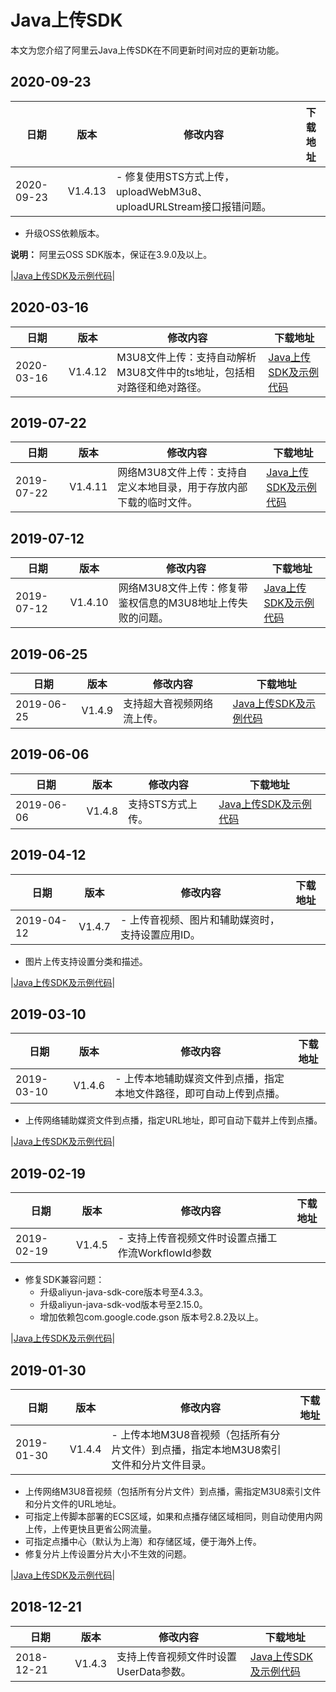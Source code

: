 # Java上传SDK

本文为您介绍了阿里云Java上传SDK在不同更新时间对应的更新功能。

## 2020-09-23

|日期|版本|修改内容|下载地址|
|--|--|----|----|
|2020-09-23|V1.4.13|-   修复使用STS方式上传，uploadWebM3u8、uploadURLStream接口报错问题。
-   升级OSS依赖版本。

**说明：** 阿里云OSS SDK版本，保证在3.9.0及以上。

|[Java上传SDK及示例代码](http://docs-aliyun.cn-hangzhou.oss.aliyun-inc.com/assets/attach/51992/cn_zh/1600848199952/VODUploadDemo-java-1.4.13.zip)|

## 2020-03-16

|日期|版本|修改内容|下载地址|
|--|--|----|----|
|2020-03-16|V1.4.12|M3U8文件上传：支持自动解析M3U8文件中的ts地址，包括相对路径和绝对路径。|[Java上传SDK及示例代码](http://docs-aliyun.cn-hangzhou.oss.aliyun-inc.com/assets/attach/51992/cn_zh/1584350505412/VODUploadDemo-java-1.4.12.zip)|

## 2019-07-22

|日期|版本|修改内容|下载地址|
|--|--|----|----|
|2019-07-22|V1.4.11|网络M3U8文件上传：支持自定义本地目录，用于存放内部下载的临时文件。|[Java上传SDK及示例代码](http://docs-aliyun.cn-hangzhou.oss.aliyun-inc.com/assets/attach/106648/cn_zh/1563778063998/VODUploadDemo-java-1.4.11.zip)|

## 2019-07-12

|日期|版本|修改内容|下载地址|
|--|--|----|----|
|2019-07-12|V1.4.10|网络M3U8文件上传：修复带鉴权信息的M3U8地址上传失败的问题。|[Java上传SDK及示例代码](http://docs-aliyun.cn-hangzhou.oss.aliyun-inc.com/assets/attach/106648/cn_zh/1562903947499/VODUploadDemo-java-1.4.10.zip)|

## 2019-06-25

|日期|版本|修改内容|下载地址|
|--|--|----|----|
|2019-06-25|V1.4.9|支持超大音视频网络流上传。|[Java上传SDK及示例代码](http://docs-aliyun.cn-hangzhou.oss.aliyun-inc.com/assets/attach/51992/cn_zh/1561708141494/VODUploadDemo-java-1.4.9.zip)|

## 2019-06-06

|日期|版本|修改内容|下载地址|
|--|--|----|----|
|2019-06-06|V1.4.8|支持STS方式上传。|[Java上传SDK及示例代码](http://docs-aliyun.cn-hangzhou.oss.aliyun-inc.com/assets/attach/106648/cn_zh/1559795565842/VODUploadDemo-java-1.4.8.zip)|

## 2019-04-12

|日期|版本|修改内容|下载地址|
|--|--|----|----|
|2019-04-12|V1.4.7|-   上传音视频、图片和辅助媒资时，支持设置应用ID。
-   图片上传支持设置分类和描述。

|[Java上传SDK及示例代码](http://docs-aliyun.cn-hangzhou.oss.aliyun-inc.com/assets/attach/51992/cn_zh/1555048043943/VODUploadDemo-java-1.4.7.zip)|

## 2019-03-10

|日期|版本|修改内容|下载地址|
|--|--|----|----|
|2019-03-10|V1.4.6|-   上传本地辅助媒资文件到点播，指定本地文件路径，即可自动上传到点播。
-   上传网络辅助媒资文件到点播，指定URL地址，即可自动下载并上传到点播。

|[Java上传SDK及示例代码](http://docs-aliyun.cn-hangzhou.oss.aliyun-inc.com/assets/attach/106648/cn_zh/1552227669169/VODUploadDemo-java-1.4.6.zip)|

## 2019-02-19

|日期|版本|修改内容|下载地址|
|--|--|----|----|
|2019-02-19|V1.4.5|-   支持上传音视频文件时设置点播工作流WorkflowId参数
-   修复SDK兼容问题：
    -   升级aliyun-java-sdk-core版本号至4.3.3。
    -   升级aliyun-java-sdk-vod版本号至2.15.0。
    -   增加依赖包com.google.code.gson 版本号2.8.2及以上。

|[Java上传SDK及示例代码](http://docs-aliyun.cn-hangzhou.oss.aliyun-inc.com/assets/attach/106648/cn_zh/1550571710324/VODUploadDemo-java-1.4.5.zip)|

## 2019-01-30

|日期|版本|修改内容|下载地址|
|--|--|----|----|
|2019-01-30|V1.4.4|-   上传本地M3U8音视频（包括所有分片文件）到点播，指定本地M3U8索引文件和分片文件目录。
-   上传网络M3U8音视频（包括所有分片文件）到点播，需指定M3U8索引文件和分片文件的URL地址。
-   可指定上传脚本部署的ECS区域，如果和点播存储区域相同，则自动使用内网上传，上传更快且更省公网流量。
-   可指定点播中心（默认为上海）和存储区域，便于海外上传。
-   修复分片上传设置分片大小不生效的问题。

|[Java上传SDK及示例代码](http://docs-aliyun.cn-hangzhou.oss.aliyun-inc.com/assets/attach/51992/cn_zh/1548820581839/VODUploadDemo-java-1.4.4.zip)|

## 2018-12-21

|日期|版本|修改内容|下载地址|
|--|--|----|----|
|2018-12-21|V1.4.3|支持上传音视频文件时设置UserData参数。|[Java上传SDK及示例代码](http://docs-aliyun.cn-hangzhou.oss.aliyun-inc.com/assets/attach/51992/cn_zh/1545382153255/VODUploadDemo-java-1.4.3.zip)|

